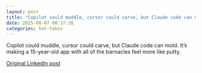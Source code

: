 ```yaml
---
layout: post
title: "Copilot could muddle, cursor could carve, but Claude code can mold. It's making a 15-year-old app with all of the barnacles feel more like putty."
date: 2025-08-07 00:37:38
categories: hot-takes
---
```


Copilot could muddle, cursor could carve, but Claude code can mold. It’s making a 15-year-old app with all of the barnacles feel more like putty.

[Original LinkedIn post](https://www.linkedin.com/feed/update/urn%3Ali%3Ashare%3A7359019858463744001)

